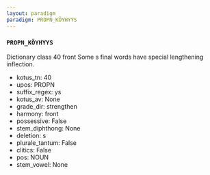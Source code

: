 ```yaml
---
layout: paradigm
paradigm: PROPN_KÖYHYYS
---
```

### ` PROPN_KÖYHYYS `

Dictionary class 40 front Some s final words have special lengthening inflection.
* kotus_tn: 40
* upos: PROPN
* suffix_regex: ys
* kotus_av: None
* grade_dir: strengthen
* harmony: front
* possessive: False
* stem_diphthong: None
* deletion: s
* plurale_tantum: False
* clitics: False
* pos: NOUN
* stem_vowel: None
